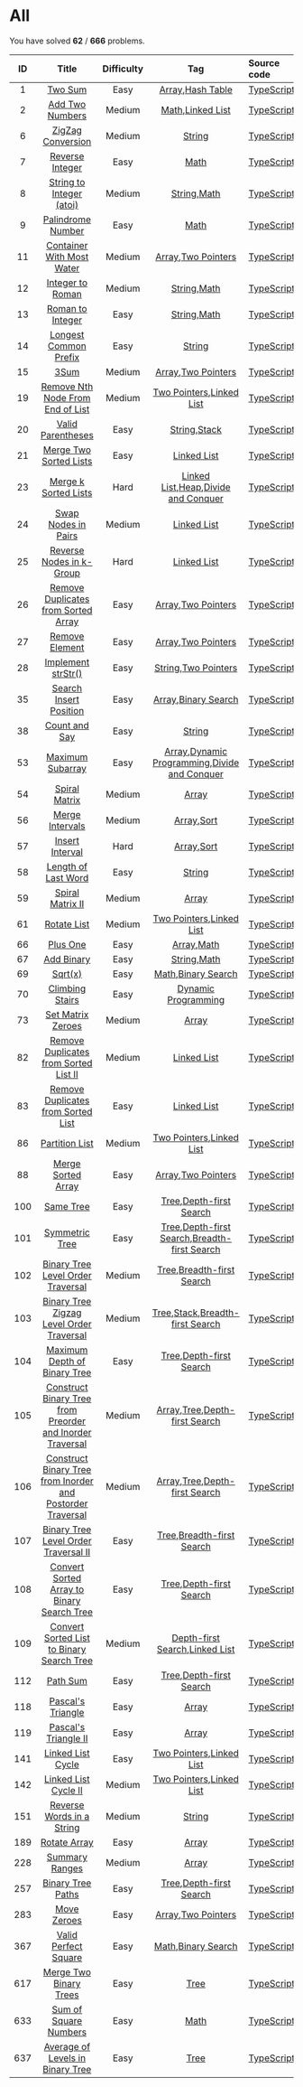 # All 
You have solved  **62** / **666** problems.

| ID | Title | Difficulty | Tag | Source code |
|:--:|:-----:|:----------:|:---:|:------------|
| 1 | [Two Sum](https://leetcode.com/problems/two-sum/)| Easy | [Array](https://leetcode.com/tag/array),[Hash Table](https://leetcode.com/tag/hash-table) | [TypeScript](../src/problems/1.two-sum/index.ts) |
| 2 | [Add Two Numbers](https://leetcode.com/problems/add-two-numbers/)| Medium | [Math](https://leetcode.com/tag/math),[Linked List](https://leetcode.com/tag/linked-list) | [TypeScript](../src/problems/2.add-two-numbers/index.ts) |
| 6 | [ZigZag Conversion](https://leetcode.com/problems/zigzag-conversion/)| Medium | [String](https://leetcode.com/tag/string) | [TypeScript](../src/problems/6.zigzag-conversion/index.ts) |
| 7 | [Reverse Integer](https://leetcode.com/problems/reverse-integer/)| Easy | [Math](https://leetcode.com/tag/math) | [TypeScript](../src/problems/7.reverse-integer/index.ts) |
| 8 | [String to Integer (atoi)](https://leetcode.com/problems/string-to-integer-atoi/)| Medium | [String](https://leetcode.com/tag/string),[Math](https://leetcode.com/tag/math) | [TypeScript](../src/problems/8.string-to-integer-(atoi)/index.ts) |
| 9 | [Palindrome Number](https://leetcode.com/problems/palindrome-number/)| Easy | [Math](https://leetcode.com/tag/math) | [TypeScript](../src/problems/9.palindrome-number/index.ts) |
| 11 | [Container With Most Water](https://leetcode.com/problems/container-with-most-water/)| Medium | [Array](https://leetcode.com/tag/array),[Two Pointers](https://leetcode.com/tag/two-pointers) | [TypeScript](../src/problems/11.container-with-most-water/index.ts) |
| 12 | [Integer to Roman](https://leetcode.com/problems/integer-to-roman/)| Medium | [String](https://leetcode.com/tag/string),[Math](https://leetcode.com/tag/math) | [TypeScript](../src/problems/12.integer-to-roman/index.ts) |
| 13 | [Roman to Integer](https://leetcode.com/problems/roman-to-integer/)| Easy | [String](https://leetcode.com/tag/string),[Math](https://leetcode.com/tag/math) | [TypeScript](../src/problems/13.roman-to-integer/index.ts) |
| 14 | [Longest Common Prefix](https://leetcode.com/problems/longest-common-prefix/)| Easy | [String](https://leetcode.com/tag/string) | [TypeScript](../src/problems/14.longest-common-prefix/index.ts) |
| 15 | [3Sum](https://leetcode.com/problems/3sum/)| Medium | [Array](https://leetcode.com/tag/array),[Two Pointers](https://leetcode.com/tag/two-pointers) | [TypeScript](../src/problems/15.3Sum/index.ts) |
| 19 | [Remove Nth Node From End of List](https://leetcode.com/problems/remove-nth-node-from-end-of-list/)| Medium | [Two Pointers](https://leetcode.com/tag/two-pointers),[Linked List](https://leetcode.com/tag/linked-list) | [TypeScript](../src/problems/19.remove-nth-node-from-end-of-list/index.ts) |
| 20 | [Valid Parentheses](https://leetcode.com/problems/valid-parentheses/)| Easy | [String](https://leetcode.com/tag/string),[Stack](https://leetcode.com/tag/stack) | [TypeScript](../src/problems/20.valid-parentheses/index.ts) |
| 21 | [Merge Two Sorted Lists](https://leetcode.com/problems/merge-two-sorted-lists/)| Easy | [Linked List](https://leetcode.com/tag/linked-list) | [TypeScript](../src/problems/21.merge-two-sorted-lists/index.ts) |
| 23 | [Merge k Sorted Lists](https://leetcode.com/problems/merge-k-sorted-lists/)| Hard | [Linked List](https://leetcode.com/tag/linked-list),[Heap](https://leetcode.com/tag/heap),[Divide and Conquer](https://leetcode.com/tag/divide-and-conquer) | [TypeScript](../src/problems/23.merge-k-sorted-lists/index.ts) |
| 24 | [Swap Nodes in Pairs](https://leetcode.com/problems/swap-nodes-in-pairs/)| Medium | [Linked List](https://leetcode.com/tag/linked-list) | [TypeScript](../src/problems/24.swap-nodes-in-pairs/index.ts) |
| 25 | [Reverse Nodes in k-Group](https://leetcode.com/problems/reverse-nodes-in-k-group/)| Hard | [Linked List](https://leetcode.com/tag/linked-list) | [TypeScript](../src/problems/25.reverse-nodes-in-k-group/index.ts) |
| 26 | [Remove Duplicates from Sorted Array](https://leetcode.com/problems/remove-duplicates-from-sorted-array/)| Easy | [Array](https://leetcode.com/tag/array),[Two Pointers](https://leetcode.com/tag/two-pointers) | [TypeScript](../src/problems/26.remove-duplicates-from-sorted-array/index.ts) |
| 27 | [Remove Element](https://leetcode.com/problems/remove-element/)| Easy | [Array](https://leetcode.com/tag/array),[Two Pointers](https://leetcode.com/tag/two-pointers) | [TypeScript](../src/problems/27.remove-element/index.ts) |
| 28 | [Implement strStr()](https://leetcode.com/problems/implement-strstr/)| Easy | [String](https://leetcode.com/tag/string),[Two Pointers](https://leetcode.com/tag/two-pointers) | [TypeScript](../src/problems/28.implement-strstr/index.ts) |
| 35 | [Search Insert Position](https://leetcode.com/problems/search-insert-position/)| Easy | [Array](https://leetcode.com/tag/array),[Binary Search](https://leetcode.com/tag/binary-search) | [TypeScript](../src/problems/35.search-insert-position/index.ts) |
| 38 | [Count and Say](https://leetcode.com/problems/count-and-say/)| Easy | [String](https://leetcode.com/tag/string) | [TypeScript](../src/problems/38.count-and-say/index.ts) |
| 53 | [Maximum Subarray](https://leetcode.com/problems/maximum-subarray/)| Easy | [Array](https://leetcode.com/tag/array),[Dynamic Programming](https://leetcode.com/tag/dynamic-programming),[Divide and Conquer](https://leetcode.com/tag/divide-and-conquer) | [TypeScript](../src/problems/53.maximum-subarray/index.ts) |
| 54 | [Spiral Matrix](https://leetcode.com/problems/spiral-matrix/)| Medium | [Array](https://leetcode.com/tag/array) | [TypeScript](../src/problems/54.spiral-matrix/index.ts) |
| 56 | [Merge Intervals](https://leetcode.com/problems/merge-intervals/)| Medium | [Array](https://leetcode.com/tag/array),[Sort](https://leetcode.com/tag/sort) | [TypeScript](../src/problems/56.merge-intervals/index.ts) |
| 57 | [Insert Interval](https://leetcode.com/problems/insert-interval/)| Hard | [Array](https://leetcode.com/tag/array),[Sort](https://leetcode.com/tag/sort) | [TypeScript](../src/problems/57.insert-interval/index.ts) |
| 58 | [Length of Last Word](https://leetcode.com/problems/length-of-last-word/)| Easy | [String](https://leetcode.com/tag/string) | [TypeScript](../src/problems/58.length-of-last-word/index.ts) |
| 59 | [Spiral Matrix II](https://leetcode.com/problems/spiral-matrix-ii/)| Medium | [Array](https://leetcode.com/tag/array) | [TypeScript](../src/problems/59.spiral-matrix-ii/index.ts) |
| 61 | [Rotate List](https://leetcode.com/problems/rotate-list/)| Medium | [Two Pointers](https://leetcode.com/tag/two-pointers),[Linked List](https://leetcode.com/tag/linked-list) | [TypeScript](../src/problems/61.rotate-list/index.ts) |
| 66 | [Plus One](https://leetcode.com/problems/plus-one/)| Easy | [Array](https://leetcode.com/tag/array),[Math](https://leetcode.com/tag/math) | [TypeScript](../src/problems/66.plus-one/index.ts) |
| 67 | [Add Binary](https://leetcode.com/problems/add-binary/)| Easy | [String](https://leetcode.com/tag/string),[Math](https://leetcode.com/tag/math) | [TypeScript](../src/problems/67.add-binary/index.ts) |
| 69 | [Sqrt(x)](https://leetcode.com/problems/sqrtx/)| Easy | [Math](https://leetcode.com/tag/math),[Binary Search](https://leetcode.com/tag/binary-search) | [TypeScript](../src/problems/69.sqrt(x)/index.ts) |
| 70 | [Climbing Stairs](https://leetcode.com/problems/climbing-stairs/)| Easy | [Dynamic Programming](https://leetcode.com/tag/dynamic-programming) | [TypeScript](../src/problems/70.climbing-stairs/index.ts) |
| 73 | [Set Matrix Zeroes](https://leetcode.com/problems/set-matrix-zeroes/)| Medium | [Array](https://leetcode.com/tag/array) | [TypeScript](../src/problems/73.set-matrix-zeroes/index.ts) |
| 82 | [Remove Duplicates from Sorted List II](https://leetcode.com/problems/remove-duplicates-from-sorted-list-ii/)| Medium | [Linked List](https://leetcode.com/tag/linked-list) | [TypeScript](../src/problems/82.remove-duplicates-from-sorted-list-ii/index.ts) |
| 83 | [Remove Duplicates from Sorted List](https://leetcode.com/problems/remove-duplicates-from-sorted-list/)| Easy | [Linked List](https://leetcode.com/tag/linked-list) | [TypeScript](../src/problems/83.remove-duplicates-from-sorted-list/index.ts) |
| 86 | [Partition List](https://leetcode.com/problems/partition-list/)| Medium | [Two Pointers](https://leetcode.com/tag/two-pointers),[Linked List](https://leetcode.com/tag/linked-list) | [TypeScript](../src/problems/86.partition-list/index.ts) |
| 88 | [Merge Sorted Array](https://leetcode.com/problems/merge-sorted-array/)| Easy | [Array](https://leetcode.com/tag/array),[Two Pointers](https://leetcode.com/tag/two-pointers) | [TypeScript](../src/problems/88.merge-sorted-array/index.ts) |
| 100 | [Same Tree](https://leetcode.com/problems/same-tree/)| Easy | [Tree](https://leetcode.com/tag/tree),[Depth-first Search](https://leetcode.com/tag/depth-first-search) | [TypeScript](../src/problems/100.same-tree/index.ts) |
| 101 | [Symmetric Tree](https://leetcode.com/problems/symmetric-tree/)| Easy | [Tree](https://leetcode.com/tag/tree),[Depth-first Search](https://leetcode.com/tag/depth-first-search),[Breadth-first Search](https://leetcode.com/tag/breadth-first-search) | [TypeScript](../src/problems/101.symmetric-tree/index.ts) |
| 102 | [Binary Tree Level Order Traversal](https://leetcode.com/problems/binary-tree-level-order-traversal/)| Medium | [Tree](https://leetcode.com/tag/tree),[Breadth-first Search](https://leetcode.com/tag/breadth-first-search) | [TypeScript](../src/problems/102.binary-tree-level-order-traversal/index.ts) |
| 103 | [Binary Tree Zigzag Level Order Traversal](https://leetcode.com/problems/binary-tree-zigzag-level-order-traversal/)| Medium | [Tree](https://leetcode.com/tag/tree),[Stack](https://leetcode.com/tag/stack),[Breadth-first Search](https://leetcode.com/tag/breadth-first-search) | [TypeScript](../src/problems/103.binary-tree-zigzag-level-order-traversal/index.ts) |
| 104 | [Maximum Depth of Binary Tree](https://leetcode.com/problems/maximum-depth-of-binary-tree/)| Easy | [Tree](https://leetcode.com/tag/tree),[Depth-first Search](https://leetcode.com/tag/depth-first-search) | [TypeScript](../src/problems/104.maximum-depth-of-binary-tree/index.ts) |
| 105 | [Construct Binary Tree from Preorder and Inorder Traversal](https://leetcode.com/problems/construct-binary-tree-from-preorder-and-inorder-traversal/)| Medium | [Array](https://leetcode.com/tag/array),[Tree](https://leetcode.com/tag/tree),[Depth-first Search](https://leetcode.com/tag/depth-first-search) | [TypeScript](../src/problems/105.construct-binary-tree-from-preorder-and-inorder-traversal/index.ts) |
| 106 | [Construct Binary Tree from Inorder and Postorder Traversal](https://leetcode.com/problems/construct-binary-tree-from-inorder-and-postorder-traversal/)| Medium | [Array](https://leetcode.com/tag/array),[Tree](https://leetcode.com/tag/tree),[Depth-first Search](https://leetcode.com/tag/depth-first-search) | [TypeScript](../src/problems/106.construct-binary-tree-from-inorder-and-postorder-traversal/index.ts) |
| 107 | [Binary Tree Level Order Traversal II](https://leetcode.com/problems/binary-tree-level-order-traversal-ii/)| Easy | [Tree](https://leetcode.com/tag/tree),[Breadth-first Search](https://leetcode.com/tag/breadth-first-search) | [TypeScript](../src/problems/107.binary-tree-level-order-traversal-ii/index.ts) |
| 108 | [Convert Sorted Array to Binary Search Tree](https://leetcode.com/problems/convert-sorted-array-to-binary-search-tree/)| Easy | [Tree](https://leetcode.com/tag/tree),[Depth-first Search](https://leetcode.com/tag/depth-first-search) | [TypeScript](../src/problems/108.convert-sorted-array-to-binary-search-tree/index.ts) |
| 109 | [Convert Sorted List to Binary Search Tree](https://leetcode.com/problems/convert-sorted-list-to-binary-search-tree/)| Medium | [Depth-first Search](https://leetcode.com/tag/depth-first-search),[Linked List](https://leetcode.com/tag/linked-list) | [TypeScript](../src/problems/109.convert-sorted-list-to-binary-search-tree/index.ts) |
| 112 | [Path Sum](https://leetcode.com/problems/path-sum/)| Easy | [Tree](https://leetcode.com/tag/tree),[Depth-first Search](https://leetcode.com/tag/depth-first-search) | [TypeScript](../src/problems/112.path-sum/index.ts) |
| 118 | [Pascal's Triangle](https://leetcode.com/problems/pascals-triangle/)| Easy | [Array](https://leetcode.com/tag/array) | [TypeScript](../src/problems/118.pascals-triangle/index.ts) |
| 119 | [Pascal's Triangle II](https://leetcode.com/problems/pascals-triangle-ii/)| Easy | [Array](https://leetcode.com/tag/array) | [TypeScript](../src/problems/119.pascals-triangle-ii/index.ts) |
| 141 | [Linked List Cycle](https://leetcode.com/problems/linked-list-cycle/)| Easy | [Two Pointers](https://leetcode.com/tag/two-pointers),[Linked List](https://leetcode.com/tag/linked-list) | [TypeScript](../src/problems/141.linked-list-cycle/index.ts) |
| 142 | [Linked List Cycle II](https://leetcode.com/problems/linked-list-cycle-ii/)| Medium | [Two Pointers](https://leetcode.com/tag/two-pointers),[Linked List](https://leetcode.com/tag/linked-list) | [TypeScript](../src/problems/142.linked-list-cycle-ii/index.ts) |
| 151 | [Reverse Words in a String](https://leetcode.com/problems/reverse-words-in-a-string/)| Medium | [String](https://leetcode.com/tag/string) | [TypeScript](../src/problems/151.reverse-words-in-a-string/index.ts) |
| 189 | [Rotate Array](https://leetcode.com/problems/rotate-array/)| Easy | [Array](https://leetcode.com/tag/array) | [TypeScript](../src/problems/189.rotate-array/index.ts) |
| 228 | [Summary Ranges](https://leetcode.com/problems/summary-ranges/)| Medium | [Array](https://leetcode.com/tag/array) | [TypeScript](../src/problems/228.summary-ranges/index.ts) |
| 257 | [Binary Tree Paths](https://leetcode.com/problems/binary-tree-paths/)| Easy | [Tree](https://leetcode.com/tag/tree),[Depth-first Search](https://leetcode.com/tag/depth-first-search) | [TypeScript](../src/problems/257.binary-tree-paths/index.ts) |
| 283 | [Move Zeroes](https://leetcode.com/problems/move-zeroes/)| Easy | [Array](https://leetcode.com/tag/array),[Two Pointers](https://leetcode.com/tag/two-pointers) | [TypeScript](../src/problems/283.move-zeroes/index.ts) |
| 367 | [Valid Perfect Square](https://leetcode.com/problems/valid-perfect-square/)| Easy | [Math](https://leetcode.com/tag/math),[Binary Search](https://leetcode.com/tag/binary-search) | [TypeScript](../src/problems/367.valid-perfect-square/index.ts) |
| 617 | [Merge Two Binary Trees](https://leetcode.com/problems/merge-two-binary-trees/)| Easy | [Tree](https://leetcode.com/tag/tree) | [TypeScript](../src/problems/617.merge-two-binary-trees/index.ts) |
| 633 | [Sum of Square Numbers](https://leetcode.com/problems/sum-of-square-numbers/)| Easy | [Math](https://leetcode.com/tag/math) | [TypeScript](../src/problems/633.sum-of-square-numbers/index.ts) |
| 637 | [Average of Levels in Binary Tree](https://leetcode.com/problems/average-of-levels-in-binary-tree/)| Easy | [Tree](https://leetcode.com/tag/tree) | [TypeScript](../src/problems/637.average-of-levels-in-binary-tree/index.ts) |
